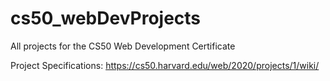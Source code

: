 # cs50_webDevProjects

All projects for the CS50 Web Development Certificate

Project Specifications: https://cs50.harvard.edu/web/2020/projects/1/wiki/
